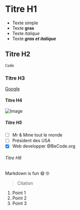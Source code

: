 # Titre H1
- Texte simple
- Texte **gras**
- Texte *italique*
- Texte _**gras et italique**_

## Titre H2
`Code`

### Titre H3
[Google](http://google.com)

#### Titre H4
![Image](https://www.google.com/url?sa=i&url=https%3A%2F%2Fencrypted-tbn0.gstatic.com%2Fimages%3Fq%3Dtbn%3AANd9GcQjzC2JyZDZ_RaWf0qp11K0lcvB6b6kYNMoqtZAQ9hiPZ4cTIOB&psig=AOvVaw0w3Ui0B1c5_6iVJoyvTjTN&ust=1591619174193000&source=images&cd=vfe&ved=0CAIQjRxqFwoTCMjhlM7Z7-kCFQAAAAAdAAAAABAD)

##### Titre H5
- [ ] Mr & Mme tout le monde
- [ ] Président des USA
- [x] Web developper @BeCode.org

###### Titre H6
Markdown is fun :smile: :nerd_face:
> Citation
1. Point 1
1. Point 2
1. Point 3
